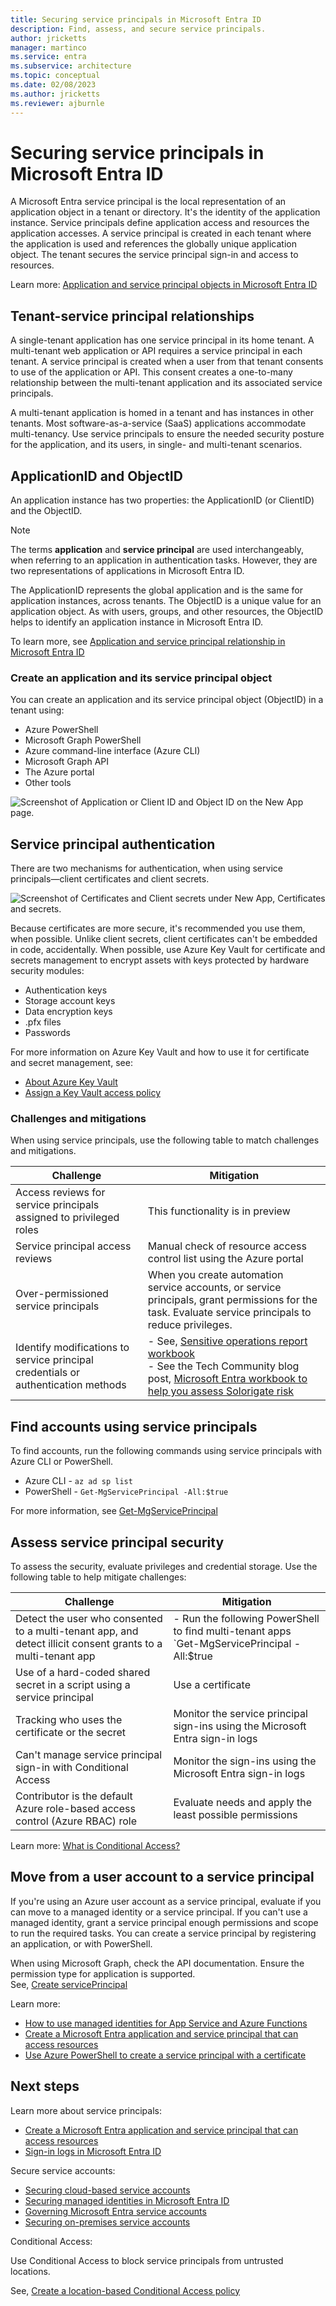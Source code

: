```yaml
---
title: Securing service principals in Microsoft Entra ID
description: Find, assess, and secure service principals.
author: jricketts
manager: martinco
ms.service: entra
ms.subservice: architecture
ms.topic: conceptual
ms.date: 02/08/2023
ms.author: jricketts
ms.reviewer: ajburnle
---
```


# Securing service principals in Microsoft Entra ID 

A Microsoft Entra service principal is the local representation of an application object in a tenant or directory. It's the identity of the application instance. Service principals define application access and resources the application accesses. A service principal is created in each tenant where the application is used and references the globally unique application object. The tenant secures the service principal sign-in and access to resources. 

Learn more: [Application and service principal objects in Microsoft Entra ID](~/identity-platform/app-objects-and-service-principals.md)

## Tenant-service principal relationships

A single-tenant application has one service principal in its home tenant. A multi-tenant web application or API requires a service principal in each tenant. A service principal is created when a user from that tenant consents to use of the application or API. This consent creates a one-to-many relationship between the multi-tenant application and its associated service principals.

A multi-tenant application is homed in a tenant and has instances in other tenants. Most software-as-a-service (SaaS) applications accommodate multi-tenancy. Use service principals to ensure the needed security posture for the application, and its users, in single- and multi-tenant scenarios.

## ApplicationID and ObjectID

An application instance has two properties: the ApplicationID (or ClientID) and the ObjectID.

> [!NOTE] 
> The terms **application** and **service principal** are used interchangeably, when referring to an application in authentication tasks. However, they are two representations of applications in Microsoft Entra ID.

The ApplicationID represents the global application and is the same for application instances, across tenants. The ObjectID is a unique value for an application object. As with users, groups, and other resources, the ObjectID helps to identify an application instance in Microsoft Entra ID.

To learn more, see [Application and service principal relationship in Microsoft Entra ID](~/identity-platform/app-objects-and-service-principals.md)

### Create an application and its service principal object

You can create an application and its service principal object (ObjectID) in a tenant using:

* Azure PowerShell
* Microsoft Graph PowerShell
* Azure command-line interface (Azure CLI)
* Microsoft Graph API
* The Azure portal
* Other tools

![Screenshot of Application or Client ID and Object ID on the New App page.](./media/govern-service-accounts/secure-principal-image-1.png)

## Service principal authentication

There are two mechanisms for authentication, when using service principals—client certificates and client secrets.

![Screenshot of Certificates and Client secrets under New App, Certificates and secrets.](./media/govern-service-accounts/secure-principal-certificates.png)

Because certificates are more secure, it's recommended you use them, when possible. Unlike client secrets, client certificates can't be embedded in code, accidentally. When possible, use Azure Key Vault for certificate and secrets management to encrypt assets with keys protected by hardware security modules:

* Authentication keys
* Storage account keys
* Data encryption keys
* .pfx files
* Passwords 

For more information on Azure Key Vault and how to use it for certificate and secret management, see:

* [About Azure Key Vault](/azure/key-vault/general/overview)
* [Assign a Key Vault access policy](/azure/key-vault/general/assign-access-policy) 

### Challenges and mitigations
 
When using service principals, use the following table to match challenges and mitigations.

| Challenge| Mitigation|
| - | - |
| Access reviews for service principals assigned to privileged roles| This functionality is in preview |
| Service principal access reviews| Manual check of resource access control list using the Azure portal |
| Over-permissioned service principals| When you create automation service accounts, or service principals, grant permissions for the task. Evaluate service principals to reduce privileges. |
|Identify modifications to service principal credentials or authentication methods | - See, [Sensitive operations report workbook](~/identity/monitoring-health/workbook-sensitive-operations-report.md) </br> - See the Tech Community blog post, [Microsoft Entra workbook to help you assess Solorigate risk](https://techcommunity.microsoft.com/t5/azure-active-directory-identity/azure-ad-workbook-to-help-you-assess-solorigate-risk/ba-p/2010718)|

## Find accounts using service principals

To find accounts, run the following commands using service principals with Azure CLI or PowerShell.

* Azure CLI - `az ad sp list`
* PowerShell - `Get-MgServicePrincipal -All:$true` 

For more information, see [Get-MgServicePrincipal](/powershell/module/microsoft.graph.applications/get-mgserviceprincipal)

## Assess service principal security

To assess the security, evaluate privileges and credential storage. Use the following table to help mitigate challenges:

|Challenge | Mitigation|
| - | - |
| Detect the user who consented to a multi-tenant app, and detect illicit consent grants to a multi-tenant app | - Run the following PowerShell to find multi-tenant apps <br>`Get-MgServicePrincipal -All:$true | ? {$_.Tags -eq "WindowsAzureActiveDirectoryIntegratedApp"}`</br> - Disable user consent </br> - Allow user consent from verified publishers, for selected permissions (recommended) </br> - Configure them in the user context </br> - Use their tokens to trigger the service principal|
|Use of a hard-coded shared secret in a script using a service principal|Use a certificate|
|Tracking who uses the certificate or the secret| Monitor the service principal sign-ins using the Microsoft Entra sign-in logs|
|Can't manage service principal sign-in with Conditional Access| Monitor the sign-ins using the Microsoft Entra sign-in logs
| Contributor is the default Azure role-based access control (Azure RBAC) role|Evaluate needs and apply the least possible permissions|

Learn more: [What is Conditional Access?](~/identity/conditional-access/overview.md)

## Move from a user account to a service principal 

If you're using an Azure user account as a service principal, evaluate if you can move to a managed identity or a service principal. If you can't use a managed identity, grant a service principal enough permissions and scope to run the required tasks. You can create a service principal by registering an application, or with PowerShell.

When using Microsoft Graph, check the API documentation. Ensure the permission type for application is supported. </br>See, [Create servicePrincipal](/graph/api/serviceprincipal-post-serviceprincipals?view=graph-rest-1.0&tabs=http&preserve-view=true)

Learn more:

* [How to use managed identities for App Service and Azure Functions](/azure/app-service/overview-managed-identity?tabs=dotnet)
* [Create a Microsoft Entra application and service principal that can access resources](~/identity-platform/howto-create-service-principal-portal.md)
* [Use Azure PowerShell to create a service principal with a certificate](~/identity-platform/howto-authenticate-service-principal-powershell.md)

## Next steps

Learn more about service principals:

* [Create a Microsoft Entra application and service principal that can access resources](~/identity-platform/howto-create-service-principal-portal.md)
* [Sign-in logs in Microsoft Entra ID](~/identity/monitoring-health/concept-sign-ins.md)

Secure service accounts:

* [Securing cloud-based service accounts](secure-service-accounts.md)
* [Securing managed identities in Microsoft Entra ID](service-accounts-managed-identities.md)
* [Governing Microsoft Entra service accounts](govern-service-accounts.md)
* [Securing on-premises service accounts](service-accounts-on-premises.md)

Conditional Access:

Use Conditional Access to block service principals from untrusted locations. 

See, [Create a location-based Conditional Access policy](~/identity/conditional-access/workload-identity.md#create-a-location-based-conditional-access-policy)
